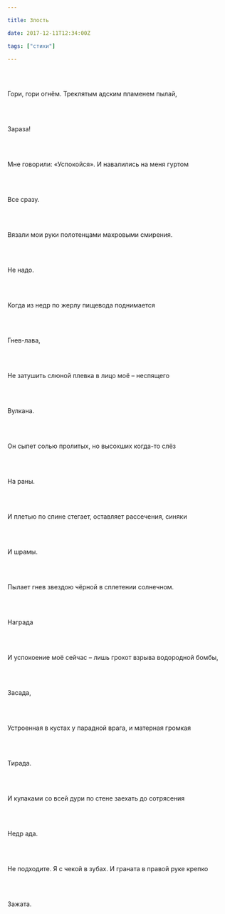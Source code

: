 ```yaml
---

title: Злость

date: 2017-12-11T12:34:00Z

tags: ["стихи"]

---
```


<br/><br/>

Гори, гори огнём. Треклятым адским пламенем пылай,

<br/><br/>

Зараза!

<br/><br/>

Мне говорили: «Успокойся». И навалились на меня гуртом

<br/><br/>

Все сразу.

<br/><br/>

Вязали мои руки полотенцами махровыми смирения.

<br/><br/>

Не надо.

<br/><br/>

Когда из недр по жерлу пищевода поднимается

<br/><br/>

Гнев-лава,

<br/><br/>

Не затушить слюной плевка в лицо моё – неспящего

<br/><br/>

Вулкана.

<br/><br/>

Он сыпет солью пролитых, но высохших когда-то слёз

<br/><br/>

На раны.

<br/><br/>

И плетью по спине стегает, оставляет рассечения, синяки

<br/><br/>

И шрамы.

<br/><br/>

Пылает гнев звездою чёрной в сплетении солнечном.

<br/><br/>

Награда

<br/><br/>

И успокоение моё сейчас – лишь грохот взрыва водородной бомбы,

<br/><br/>

Засада,

<br/><br/>

Устроенная в кустах у парадной врага, и матерная громкая

<br/><br/>

Тирада.

<br/><br/>

И кулаками со всей дури по стене заехать до сотрясения

<br/><br/>

Недр ада.

<br/><br/>

Не подходите. Я с чекой в зубах. И граната в правой руке крепко

<br/><br/>

Зажата.